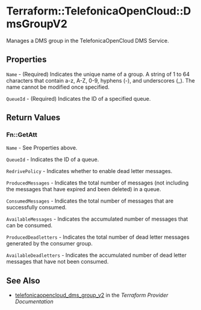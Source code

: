 # Terraform::TelefonicaOpenCloud::DmsGroupV2

Manages a DMS group in the TelefonicaOpenCloud DMS Service.

## Properties

`Name` - (Required) Indicates the unique name of a group. A string of 1 to 64
characters that contain a-z, A-Z, 0-9, hyphens (-), and underscores (_).
The name cannot be modified once specified.

`QueueId` - (Required) Indicates the ID of a specified queue.


## Return Values

### Fn::GetAtt

`Name` - See Properties above.

`QueueId` - Indicates the ID of a queue.

`RedrivePolicy` - Indicates whether to enable dead letter messages.

`ProducedMessages` - Indicates the total number of messages (not including the messages that have expired and been deleted) in a queue.

`ConsumedMessages` - Indicates the total number of messages that are successfully consumed.

`AvailableMessages` - Indicates the accumulated number of messages that can be consumed.

`ProducedDeadletters` - Indicates the total number of dead letter messages generated by the consumer group.

`AvailableDeadletters` - Indicates the accumulated number of dead letter messages that have not been consumed.

## See Also

* [telefonicaopencloud_dms_group_v2](https://www.terraform.io/docs/providers/telefonicaopencloud/r/dms_group_v2.html) in the _Terraform Provider Documentation_